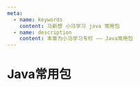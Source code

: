 ```yaml
---
meta:
  - name: keywords
    content: 马新想 小马学习 java 常用包
  - name: description
    content: 本章为小马学习专栏 —— Java常用包
---
```



# Java常用包




